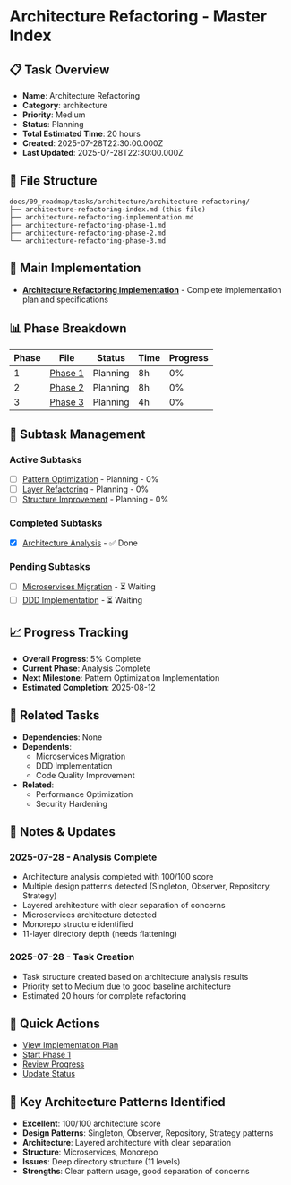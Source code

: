 # Architecture Refactoring - Master Index

## 📋 Task Overview
- **Name**: Architecture Refactoring
- **Category**: architecture
- **Priority**: Medium
- **Status**: Planning
- **Total Estimated Time**: 20 hours
- **Created**: 2025-07-28T22:30:00.000Z
- **Last Updated**: 2025-07-28T22:30:00.000Z

## 📁 File Structure
```
docs/09_roadmap/tasks/architecture/architecture-refactoring/
├── architecture-refactoring-index.md (this file)
├── architecture-refactoring-implementation.md
├── architecture-refactoring-phase-1.md
├── architecture-refactoring-phase-2.md
└── architecture-refactoring-phase-3.md
```

## 🎯 Main Implementation
- **[Architecture Refactoring Implementation](./architecture-refactoring-implementation.md)** - Complete implementation plan and specifications

## 📊 Phase Breakdown
| Phase | File | Status | Time | Progress |
|-------|------|--------|------|----------|
| 1 | [Phase 1](./architecture-refactoring-phase-1.md) | Planning | 8h | 0% |
| 2 | [Phase 2](./architecture-refactoring-phase-2.md) | Planning | 8h | 0% |
| 3 | [Phase 3](./architecture-refactoring-phase-3.md) | Planning | 4h | 0% |

## 🔄 Subtask Management
### Active Subtasks
- [ ] [Pattern Optimization](./architecture-refactoring-phase-1.md) - Planning - 0%
- [ ] [Layer Refactoring](./architecture-refactoring-phase-2.md) - Planning - 0%
- [ ] [Structure Improvement](./architecture-refactoring-phase-3.md) - Planning - 0%

### Completed Subtasks
- [x] [Architecture Analysis](./architecture-refactoring-implementation.md) - ✅ Done

### Pending Subtasks
- [ ] [Microservices Migration](./microservices-migration.md) - ⏳ Waiting
- [ ] [DDD Implementation](./ddd-implementation.md) - ⏳ Waiting

## 📈 Progress Tracking
- **Overall Progress**: 5% Complete
- **Current Phase**: Analysis Complete
- **Next Milestone**: Pattern Optimization Implementation
- **Estimated Completion**: 2025-08-12

## 🔗 Related Tasks
- **Dependencies**: None
- **Dependents**: 
  - Microservices Migration
  - DDD Implementation
  - Code Quality Improvement
- **Related**: 
  - Performance Optimization
  - Security Hardening

## 📝 Notes & Updates
### 2025-07-28 - Analysis Complete
- Architecture analysis completed with 100/100 score
- Multiple design patterns detected (Singleton, Observer, Repository, Strategy)
- Layered architecture with clear separation of concerns
- Microservices architecture detected
- Monorepo structure identified
- 11-layer directory depth (needs flattening)

### 2025-07-28 - Task Creation
- Task structure created based on architecture analysis results
- Priority set to Medium due to good baseline architecture
- Estimated 20 hours for complete refactoring

## 🚀 Quick Actions
- [View Implementation Plan](./architecture-refactoring-implementation.md)
- [Start Phase 1](./architecture-refactoring-phase-1.md)
- [Review Progress](#progress-tracking)
- [Update Status](#notes--updates)

## 🎯 Key Architecture Patterns Identified
- **Excellent**: 100/100 architecture score
- **Design Patterns**: Singleton, Observer, Repository, Strategy patterns
- **Architecture**: Layered architecture with clear separation
- **Structure**: Microservices, Monorepo
- **Issues**: Deep directory structure (11 levels)
- **Strengths**: Clear pattern usage, good separation of concerns 